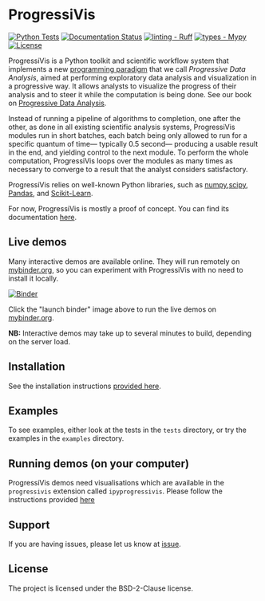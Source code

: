 # ProgressiVis

[![Python Tests](https://github.com/progressivis/progressivis/actions/workflows/python.yml/badge.svg?branch=master&event=push)](https://github.com/progressivis/progressivis/actions/workflows/python.yml)
[![Documentation Status](https://readthedocs.org/projects/progressivis/badge/?version=latest)](https://progressivis.readthedocs.io/en/latest/?badge=latest)
[![linting - Ruff](https://img.shields.io/endpoint?url=https://raw.githubusercontent.com/astral-sh/ruff/main/assets/badge/v2.json)](https://github.com/astral-sh/ruff)
[![types - Mypy](https://img.shields.io/badge/types-Mypy-blue.svg)](https://github.com/python/mypy)
[![License](https://img.shields.io/badge/License-BSD_2--Clause-orange.svg)](https://opensource.org/licenses/BSD-2-Clause)

ProgressiVis is a Python toolkit and scientific workflow system that implements a new [programming paradigm](https://en.wikipedia.org/wiki/Programming_paradigm) that we call _Progressive Data Analysis_, aimed at performing exploratory data analysis and visualization in a progressive way.  It allows analysts to visualize the progress of their analysis and to steer it while the computation is being done. See our book on [Progressive Data Analysis](https://www.aviz.fr/Progressive/PDABook).

Instead of running a pipeline of algorithms to completion, one after the other, as done in all existing scientific analysis systems, ProgressiVis modules run in short batches, each batch being only allowed to run for a specific quantum of time&mdash; typically 0.5 second&mdash; producing a usable result in the end, and yielding control to the next module.  To perform the whole computation, ProgressiVis loops over the modules as many times as necessary to converge to a result that the analyst considers satisfactory.

ProgressiVis relies on well-known Python libraries, such as
[numpy](http://www.numpy.org/),[scipy](http://www.scipy.org/),
[Pandas](http://pandas.pydata.org/),
and
[Scikit-Learn](http://scikit-learn.org/).

For now, ProgressiVis is mostly a proof of concept. You can find its documentation [here](https://progressivis.readthedocs.io/en/latest/).

## Live demos

Many interactive demos are available online. They will run remotely on [mybinder.org](https://mybinder.org/), so you can experiment with ProgressiVis with no need to install it locally.

[![Binder](https://mybinder.org/badge_logo.svg)](https://mybinder.org/v2/gh/progressivis/progressivis.git/stable?filepath=demos)

Click the "launch binder" image above to run the live demos on [mybinder.org](https://mybinder.org/).

**NB:** Interactive demos may take up to several minutes to build, depending on the server load.

## Installation

See the installation instructions [provided here](https://progressivis.readthedocs.io/en/latest/install.html).

## Examples

To see examples, either look at the tests in the `tests` directory, or
try the examples in the `examples` directory.

## Running demos (on your computer)

ProgressiVis demos need visualisations which are available in the `progressivis` extension called `ipyprogressivis`. Please follow the instructions provided [here](https://github.com/progressivis/ipyprogressivis)


## Support

If you are having issues, please let us know at [issue](https://github.com/progressivis/progressivis/issues).


## License

The project is licensed under the BSD-2-Clause license.

